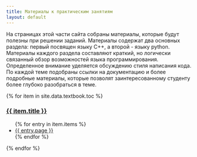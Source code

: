 ```yaml
---
title: Материалы к практическим занятиям
layout: default
---
```


На страницах этой части сайта собраны материалы, которые будут полезны при решении заданий. Материалы содержат два основных раздела: первый посвящен языку C++, а второй - языку python. Материалы каждого раздела составляют краткий, но логически связанный обзор возможностей языка программирования. Определенное внимание уделяется обсуждению стиля написания кода. По каждой теме подобраны ссылки на документацию и более подробные материалы, которые позволят заинтересованному студенту более глубоко разобраться в теме.

{% for item in site.data.textbook.toc %}
  <h3><a href="{{item.url }}">{{ item.title }}</a></h3>
  <ul>
  {% for entry in item.items %}
    <li><a href="{{ entry.url }}">{{ entry.page }}</a></li>
  {% endfor %}
  </ul>
{% endfor %}
